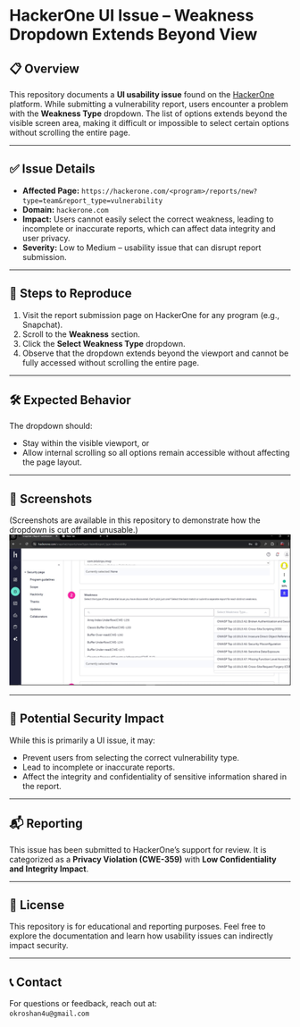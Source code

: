# HackerOne UI Issue – Weakness Dropdown Extends Beyond View

## 📋 Overview

This repository documents a **UI usability issue** found on the [HackerOne](https://hackerone.com) platform. While submitting a vulnerability report, users encounter a problem with the **Weakness Type** dropdown. The list of options extends beyond the visible screen area, making it difficult or impossible to select certain options without scrolling the entire page.

---

## ✅ Issue Details

- **Affected Page:** `https://hackerone.com/<program>/reports/new?type=team&report_type=vulnerability`  
- **Domain:** `hackerone.com`  
- **Impact:** Users cannot easily select the correct weakness, leading to incomplete or inaccurate reports, which can affect data integrity and user privacy.
- **Severity:** Low to Medium – usability issue that can disrupt report submission.

---

## 📂 Steps to Reproduce

1. Visit the report submission page on HackerOne for any program (e.g., Snapchat).  
2. Scroll to the **Weakness** section.  
3. Click the **Select Weakness Type** dropdown.  
4. Observe that the dropdown extends beyond the viewport and cannot be fully accessed without scrolling the entire page.

---

## 🛠 Expected Behavior

The dropdown should:
- Stay within the visible viewport, or
- Allow internal scrolling so all options remain accessible without affecting the page layout.

---

## 📸 Screenshots

(Screenshots are available in this repository to demonstrate how the dropdown is cut off and unusable.)
![image alt](https://github.com/okroshan4u/Open-source-feedback-reports/blob/6259014a39cea0df0ac89a40358393e4184628aa/hackerone/1.jpg)

---

## 📂 Potential Security Impact

While this is primarily a UI issue, it may:
- Prevent users from selecting the correct vulnerability type.
- Lead to incomplete or inaccurate reports.
- Affect the integrity and confidentiality of sensitive information shared in the report.

---

## 📬 Reporting

This issue has been submitted to HackerOne’s support for review. It is categorized as a **Privacy Violation (CWE-359)** with **Low Confidentiality and Integrity Impact**.

---

## 📖 License

This repository is for educational and reporting purposes. Feel free to explore the documentation and learn how usability issues can indirectly impact security.

---

## 📞 Contact

For questions or feedback, reach out at:  
`okroshan4u@gmail.com`

